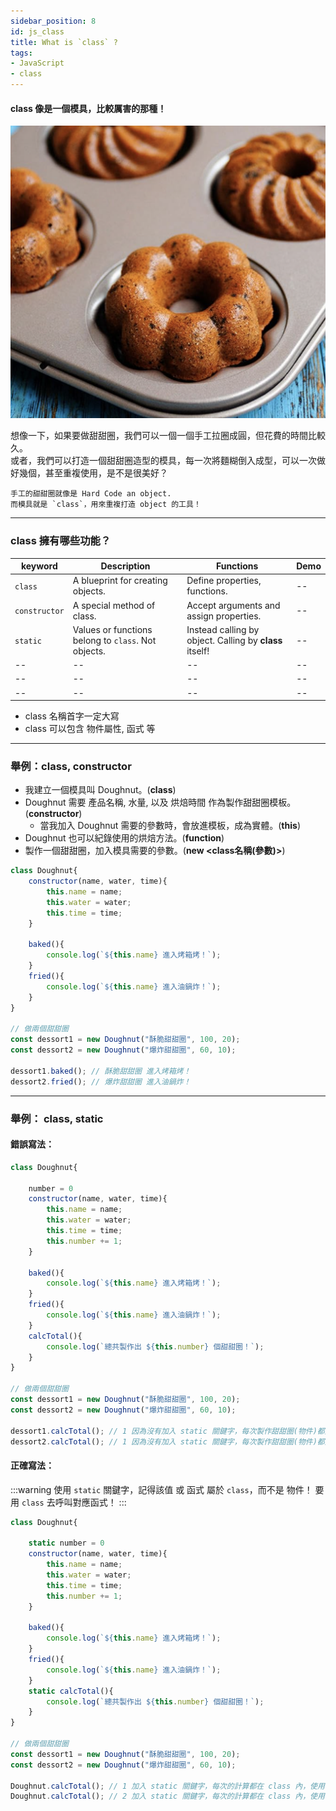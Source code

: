 ```yaml
---
sidebar_position: 8
id: js_class
title: What is `class` ?
tags:
- JavaScript
- class
---
```


#### class 像是一個模具，比較厲害的那種！
![class 像是一個模具](../../static/img/docs/js/javascript_class_template.png)


想像一下，如果要做甜甜圈，我們可以一個一個手工拉圈成圓，但花費的時間比較久。<br />
或者，我們可以打造一個甜甜圈造型的模具，每一次將麵糊倒入成型，可以一次做好幾個，甚至重複使用，是不是很美好？

```
手工的甜甜圈就像是 Hard Code an object.
而模具就是 `class`，用來重複打造 object 的工具！
```

---

### class 擁有哪些功能？

|keyword|Description|Functions|Demo|
|--|--|--|--|
|`class`|A blueprint for creating objects.|Define properties, functions.|--|
|`constructor`|A special method of class.|Accept arguments and assign properties.|--|
|`static`|Values or functions belong to `class`. Not objects.|Instead calling by object. Calling by **class** itself!|--|
|--|--|--|--|
|--|--|--|--|
|--|--|--|--|

- class 名稱首字一定大寫
- class 可以包含 物件屬性, 函式 等

---

### 舉例：class, constructor

- 我建立一個模具叫 Doughnut。(**class**)
- Doughnut 需要 產品名稱, 水量, 以及 烘焙時間 作為製作甜甜圈模板。(**constructor**)
    - 當我加入 Doughnut 需要的參數時，會放進模板，成為實體。(**this**)
- Doughnut 也可以紀錄使用的烘焙方法。(**function**)
- 製作一個甜甜圈，加入模具需要的參數。(**new <class名稱(參數)>**)

```js
class Doughnut{
    constructor(name, water, time){
        this.name = name;
        this.water = water;
        this.time = time;
    }

    baked(){
        console.log(`${this.name} 進入烤箱烤！`);
    }
    fried(){
        console.log(`${this.name} 進入油鍋炸！`);
    }
}

// 做兩個甜甜圈
const dessort1 = new Doughnut("酥脆甜甜圈", 100, 20);
const dessort2 = new Doughnut("爆炸甜甜圈", 60, 10);

dessort1.baked(); // 酥脆甜甜圈 進入烤箱烤！
dessort2.fried(); // 爆炸甜甜圈 進入油鍋炸！
```

---

### 舉例： class, static

#### 錯誤寫法：
```js
class Doughnut{

    number = 0
    constructor(name, water, time){
        this.name = name;
        this.water = water;
        this.time = time;
        this.number += 1;
    }

    baked(){
        console.log(`${this.name} 進入烤箱烤！`);
    }
    fried(){
        console.log(`${this.name} 進入油鍋炸！`);
    }
    calcTotal(){
        console.log(`總共製作出 ${this.number} 個甜甜圈！`);
    }
}

// 做兩個甜甜圈
const dessort1 = new Doughnut("酥脆甜甜圈", 100, 20);
const dessort2 = new Doughnut("爆炸甜甜圈", 60, 10);

dessort1.calcTotal(); // 1 因為沒有加入 static 關鍵字，每次製作甜甜圈(物件)都是全新的計算。
dessort2.calcTotal(); // 1 因為沒有加入 static 關鍵字，每次製作甜甜圈(物件)都是全新的計算。
```

#### 正確寫法：
:::warning
使用 `static` 關鍵字，記得該值 或 函式 屬於 `class`，而不是 物件！
要用 `class` 去呼叫對應函式！
:::

```js
class Doughnut{

    static number = 0
    constructor(name, water, time){
        this.name = name;
        this.water = water;
        this.time = time;
        this.number += 1;
    }

    baked(){
        console.log(`${this.name} 進入烤箱烤！`);
    }
    fried(){
        console.log(`${this.name} 進入油鍋炸！`);
    }
    static calcTotal(){
        console.log(`總共製作出 ${this.number} 個甜甜圈！`);
    }
}

// 做兩個甜甜圈
const dessort1 = new Doughnut("酥脆甜甜圈", 100, 20);
const dessort2 = new Doughnut("爆炸甜甜圈", 60, 10);

Doughnut.calcTotal(); // 1 加入 static 關鍵字，每次的計算都在 class 內，使用 class 進行呼叫。
Doughnut.calcTotal(); // 2 加入 static 關鍵字，每次的計算都在 class 內，使用 class 進行呼叫。
```